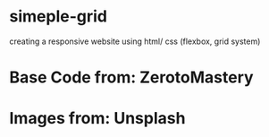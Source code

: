 # simeple-grid
creating a responsive website using html/ css (flexbox, grid system) 

# Base Code from: ZerotoMastery
# Images from: Unsplash
